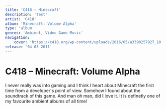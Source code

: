 ```yaml
---
title: 'C418 – Minecraft'
description: 'test'
artist: 'C418'
album: 'Minecraft: Volume Alpha'
type: 'album'
genres: 'Ambient, Video Game Music'
navigation:
    cover: 'https://c418.org/wp-content/uploads/2016/05/a3390257927_10.jpg'
release: '04-03-2011'
---
```


# C418 – Minecraft: Volume Alpha
I never really was into gaming and I think I heart about Minecraft the first time from a developer's point of view. Somehow I found about the soundtrack of this game. And man oh man, did I love it. It is definetly one of my favourite ambient albums of all time!
<br>
<br>
<br>
<youtube-embed url="https://www.youtube.com/embed/videoseries?list=PL3817D41C7D841E23"></youtube-embed>
<br>
<spotify-embed url="https://open.spotify.com/embed/album/3Gt7rOjcZQoHCfnKl5AkK7?utm_source=generator"></spotify-embed>
